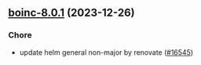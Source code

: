 

## [boinc-8.0.1](https://github.com/truecharts/charts/compare/boinc-8.0.0...boinc-8.0.1) (2023-12-26)

### Chore

- update helm general non-major by renovate ([#16545](https://github.com/truecharts/charts/issues/16545))
  
  